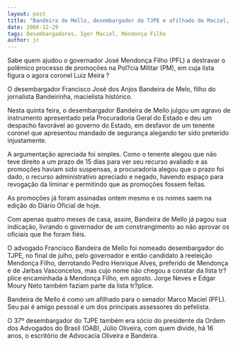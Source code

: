 ```yaml
---
layout: post
title: "Bandeira de Mello, desembargador do TJPE e afilhado de Maciel, liberou promoções da PM para Mendonça Filho"
date: 2006-12-29
tags: Desembargadores, Igor Maciel, Mendonça Filho
author: jc
---
```

Sabe quem ajudou o governador Jos&eacute; Mendon&ccedil;a Filho (PFL) a destravar o pol&ecirc;mico processo de promo&ccedil;&otilde;es na Pol?cia Militar (PM), em cuja lista figura o agora coronel Luiz Meira ? 

O desembargador Francisco Jos&eacute; dos Anjos Bandeira de Melo, filho do jornalista Bandeirinha, macielista hist&oacute;rico.

Nesta quinta feira, o desembargador Bandeira de Mello julgou um agravo de instrumento apresentado pela Procuradoria Geral do Estado e deu um despacho favor&aacute;vel ao governo do Estado, em desfavor de um tenente coronel que apresentou mandado de seguran&ccedil;a alegando ter sido preterido injustamente.

A argumenta&ccedil;&atilde;o apreciada foi simples. Como o tenente alegou que n&atilde;o teve direito a um prazo de 15 dias para ver seu recurso avaliado e as promo&ccedil;&otilde;es haviam sido suspensas, a procuradoria alegou que o prazo foi dado, o recurso administrativo apreciado e negado, havendo espa&ccedil;o para revoga&ccedil;&atilde;o da liminar e permitindo que as promo&ccedil;&otilde;es fossem feitas.

As promo&ccedil;&otilde;es j&aacute; foram assinadas ontem mesmo e os nomes saem na edi&ccedil;&atilde;o do Di&aacute;rio Oficial de hoje.

Com apenas quatro meses de casa, assim, Bandeira de Mello j&aacute; pagou sua indica&ccedil;&atilde;o, livrando o governador de um constrangimento ao n&atilde;o aprovar os oficiais que lhe foram fi&eacute;is.

O advogado Francisco Bandeira de Mello foi nomeado desembargador do TJPE, no final de julho, pelo governador e ent&atilde;o candidato &agrave; reelei&ccedil;&atilde;o Mendon&ccedil;a Filho, derrotando Pedro Henrique Alves, preferido de Mendon&ccedil;a e de Jarbas Vasconcelos, mas cujo nome n&atilde;o chegou a constar da lista tr?plice encaminhada &agrave; Mendon&ccedil;a Filho, em agosto. Jorge Neves e Edgar Moury Neto tamb&eacute;m faziam parte da lista tr?plice.

Bandeira de Mello &eacute; como um afilhado para o senador Marco Maciel (PFL). Seu pai &eacute; amigo pessoal e um dos principais assessores do pefelista. 

O 37&ordm; desembargador do TJPE tamb&eacute;m era s&oacute;cio do presidente da Ordem dos Advogados do Brasil (OAB), J&uacute;lio Oliveira, com quem divide, h&aacute; 16 anos, o escrit&oacute;rio de Advocacia Oliveira e Bandeira.